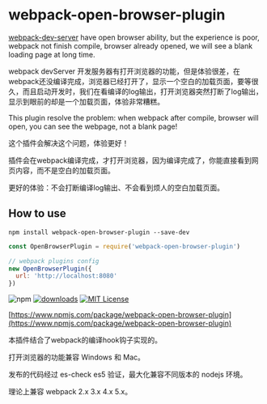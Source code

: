 # webpack-open-browser-plugin

[webpack-dev-server](https://github.com/webpack/webpack-dev-server) have open browser ability, but the experience is poor, webpack not finish compile, browser already opened, we will see a blank loading page at long time.

webpack devServer 开发服务器有打开浏览器的功能，但是体验很差，在webpack还没编译完成，浏览器已经打开了，显示一个空白的加载页面，要等很久，而且启动开发时，我们在看编译的log输出，打开浏览器突然打断了log输出，显示到眼前的却是一个加载页面，体验非常糟糕。

This plugin resolve the problem: when webpack after compile, browser will open, you can see the webpage, not a blank page!

这个插件会解决这个问题，体验更好！

插件会在webpack编译完成，才打开浏览器，因为编译完成了，你能直接看到网页内容，而不是空白的加载页面。

更好的体验：不会打断编译log输出、不会看到烦人的空白加载页面。

## How to use
```console
npm install webpack-open-browser-plugin --save-dev
```
```javascript
const OpenBrowserPlugin = require('webpack-open-browser-plugin')

// webpack plugins config
new OpenBrowserPlugin({
  url: 'http://localhost:8080'
})
```
![npm](https://img.shields.io/npm/v/webpack-open-browser-plugin)
[![downloads](https://img.shields.io/npm/dm/webpack-open-browser-plugin.svg?style=flat-square)](https://www.npmtrends.com/webpack-open-browser-plugin)
[![MIT License](https://img.shields.io/npm/l/webpack-open-browser-plugin.svg?style=flat-square)](https://github.com/fisker/webpack-open-browser-plugin/blob/master/license)

[https://www.npmjs.com/package/webpack-open-browser-plugin](https://www.npmjs.com/package/webpack-open-browser-plugin)

本插件结合了webpack的编译hook钩子实现的。

打开浏览器的功能兼容 Windows 和 Mac。

发布的代码经过 es-check es5 验证，最大化兼容不同版本的 nodejs 环境。

理论上兼容 webpack 2.x 3.x 4.x 5.x。
